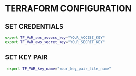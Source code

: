# TERRAFORM CONFIGURATION

## SET CREDENTIALS

```bash
export TF_VAR_aws_access_key="YOUR_ACCESS_KEY"
export TF_VAR_aws_secret_key="YOUR_SECRET_KEY"
```

## SET KEY PAIR

```bash
 export TF_VAR_key_name="your_key_pair_file_name"
```
